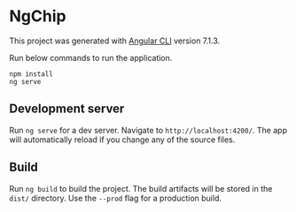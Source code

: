 # NgChip

This project was generated with [Angular CLI](https://github.com/angular/angular-cli) version 7.1.3.

Run below commands to run the application.

```
npm install
ng serve
```

## Development server

Run `ng serve` for a dev server. Navigate to `http://localhost:4200/`. The app will automatically reload if you change any of the source files.

## Build

Run `ng build` to build the project. The build artifacts will be stored in the `dist/` directory. Use the `--prod` flag for a production build.
